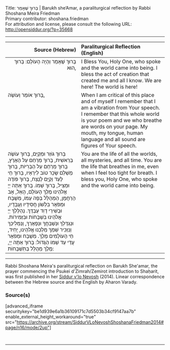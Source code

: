 <html>
<head></head>
<body>
Title: בָּרוּךְ שֶׁאָמַר | Barukh she’Amar, a paraliturgical reflection by Rabbi Shoshana Meira Friedman<br />
Primary contributor: shoshana.friedman<br />
For attribution and license, please consult the following URL: <a href="http://opensiddur.org/?p=35668">http://opensiddur.org/?p=35668</a>
<p />
<hr />

<table style="margin-left: auto;margin-right: auto;" class="draggable">
<thead><tr><th id="x" style="text-align: right;">Source (Hebrew)</th><th style="text-align: left;">Paraliturgical Reflection (English)</th></tr></thead>
<tbody>
<tr><td style="vertical-align:top;" width="46%">
<div class="liturgy" style="text-align: right;"><span lang="he">
בָּרוּךְ שֶׁאָמַר וְהָיָה הָעוֹלָם: 
בָּרוּךְ הוּא, 
</span></div></td>
 
<td style="vertical-align:top;">
<div class="english">
I Bless You, Holy One, who spoke and the world came into being.
I bless the act of creation that created me and all I know.
We are here!  The world is here!  
</div></td></tr>


<tr><td style="vertical-align:top;">
<div class="liturgy"><span lang="he">
בָּרוּךְ אוֹמֵר וְעוֹשֶׂה, 
</span></div></td>
 
<td style="vertical-align:top;">
<div class="english">
When I am critical of this place and of myself
I remember that I am a vibration from Your speech.
I remember that this whole world is your poem
and we who breathe are words on your page.
My mouth, my tongue, human language and all sound
are figures of Your speech.
</div></td></tr>


<tr><td style="vertical-align:top;">
<div class="liturgy"><span lang="he">
בָּרוּךְ גּוֹזֵר וּמְקַיֵּם, בָּרוּךְ עוֹשֶׂה בְרֵאשִׁית, בָּרוּךְ מְרַחֵם עַל הָאָרֶץ, בָּרוּךְ מְרַחֵם עַל הַבְּרִיּוֹת, בָּרוּךְ מְשַׁלֵּם שָׂכָר טוֹב לִירֵאָיו, בָּרוּךְ חַי לָעַד וְקַיָּם לָנֶצַח, בָּרוּךְ פּוֹדֶה וּמַצִּיל, בָּרוּךְ שְׁמוֹ. בָּרוּךְ אַתָּה יְיָ אֱלֹהֵינוּ מֶלֶךְ הָעוֹלָם, הָאֵל, אָב הָרַחֲמָן, הַמְהֻלָּל בְּפֶה עַמּוֹ, מְשֻׁבָּח וּמְפֹאָר בִּלְשׁוֹן חֲסִידָיו וַעֲבָדָיו, וּבְשִׁירֵי דָוִד עַבְדֶּךָ. נְהַלֶּלְךָ יְיָ אֱלהֵינוּ בִּשְׁבָחוֹת וּבִזְמִירוֹת. וּנְגַדֶּלְךָ וּנְשַׁבֵּחֲךָ וּנְפָאֶרְךָ, וְנַמְלִיכְךָ וְנַזְכִּיר שִׁמְךָ מַלְכֵּנוּ אֱלהֵינוּ, יָחִיד, חֵי הָעוֹלָמִים מֶלֶךְ. מְשֻׁבָּח וּמְפֹאָר עֲדֵי עַד שְׁמוֹ הַגָּדוֹל: בָּרוּךְ אַתָּה יְיָ, מֶלֶךְ מְהֻלָּל בַּתִּשְׁבָּחוֹת:
</span></div></td>
 
<td style="vertical-align:top;">
<div class="english">
You are the life of all the worlds, all mysteries, and all time.
You are the life that breathes in me, even when I feel too tight for breath.
I bless you, Holy One, who spoke and the world came into being.
</div></td></tr>
</tbody></table>

<hr />

Rabbi Shoshana Meira's paraliturgical reflection on Barukh She'amar, the prayer commencing the Psukei d'Zimrah/Zemirot introduction to Shaḥarit, was first published in her <a href="/?p=9556">Siddur v'lo Nevosh</a> (2014). Linear correspondence between the Hebrew source and the English by Aharon Varady.

<h3>Source(s)</h3>

[advanced_iframe securitykey="be1d939e6a1b36109171c7d5503b34cf9147aa7b" enable_external_height_workaround="true" src="https://archive.org/stream/SiddurVLoNevoshShoshanaFriedman2014#page/n16/mode/2up"]

&nbsp;

<hr />

&nbsp;
</body>
</html>